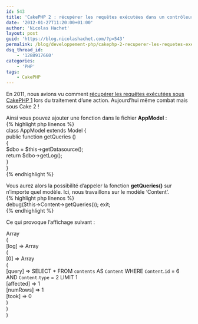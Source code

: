 ```yaml
---
id: 543
title: 'CakePHP 2 : récupérer les requêtes exécutées dans un contrôleur ou un modèle'
date: '2012-01-27T11:20:00+01:00'
author: 'Nicolas Hachet'
layout: post
guid: 'https://blog.nicolashachet.com/?p=543'
permalink: /blog/developpement-php/cakephp-2-recuperer-les-requetes-executees-dans-un-controleur-ou-un-modele/
dsq_thread_id:
    - '1288917660'
categories:
    - 'PHP'
tags:
    - CakePHP
---
```


En 2011, nous avions vu comment [récupérer les requêtes exécutées sous CakePHP 1](https://www.nicolashachet.com/blog/2011/05/24/niveaux/debutant/cakephp-recuperer-les-requetes-sql-executees-lors-du-traitement-dune-action/) lors du traitement d’une action. Aujourd’hui même combat mais sous Cake 2 !

Ainsi vous pouvez ajouter une fonction dans le fichier **AppModel** :  
{% highlight php linenos %}  
class AppModel extends Model {  
public function getQueries ()  
 {  
 $dbo = $this->getDatasource();  
 return $dbo->getLog();  
 }  
}  
{% endhighlight %}

Vous aurez alors la possibilité d’appeler la fonction **getQueries()** sur n’importe quel modèle. Ici, nous travaillons sur le modèle ‘Content’.  
 {% highlight php linenos %}  
debug($this->Content->getQueries()); exit;  
{% endhighlight %}

Ce qui provoque l’affichage suivant :  
  
Array  
(  
 [log] => Array  
 (  
 [0] => Array  
 (  
 [query] => SELECT \* FROM `contents` AS `Content` WHERE `Content`.`id` = 6 AND `Content`.`type` = 2 LIMIT 1  
 [affected] => 1  
 [numRows] => 1  
 [took] => 0  
 )  
 )  
)  


